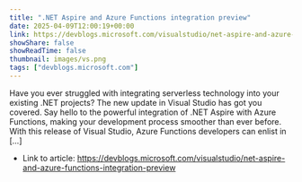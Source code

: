 ```yaml
---
title: ".NET Aspire and Azure Functions integration preview"
date: 2025-04-09T12:00:19+00:00
link: https://devblogs.microsoft.com/visualstudio/net-aspire-and-azure-functions-integration-preview
showShare: false
showReadTime: false
thumbnail: images/vs.png
tags: ["devblogs.microsoft.com"]
---
```

Have you ever struggled with integrating serverless technology into your existing .NET projects? The new update in Visual Studio has got you covered. Say hello to the powerful integration of .NET Aspire with Azure Functions, making your development process smoother than ever before. With this release of Visual Studio, Azure Functions developers can enlist in […]

- Link to article: https://devblogs.microsoft.com/visualstudio/net-aspire-and-azure-functions-integration-preview